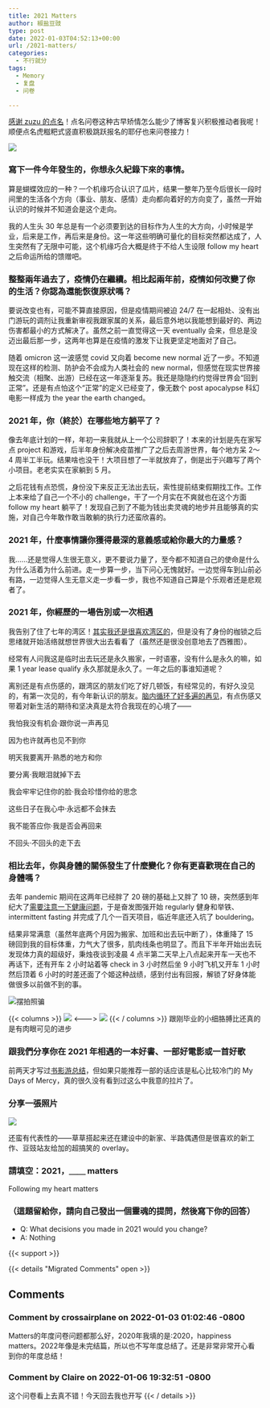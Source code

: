 ```yaml
---
title: 2021 Matters
author: 椒盐豆豉
type: post
date: 2022-01-03T04:52:13+00:00
url: /2021-matters/
categories:
  - 不行就分
tags:
  - Memory
  - 复盘
  - 问卷

---
```

[感谢 zuzu 的点名](https://womenoverseas.com/t/topic/22656)！点名问卷这种古早矫情怎么能少了博客复兴积极推动者我呢！顺便点名虎糍粑式竖直积极跳跃报名的耶仔也来问卷接力！

![](https://cdn.discordapp.com/attachments/876169896055144500/926249611381862410/a046c6da-df72-4323-a760-0fbdbce5349f.png)

### **寫下一件今年發生的，你想永久紀錄下來的事情。**

算是蝴蝶效应的一种？一个机缘巧合认识了瓜片，结果一整年乃至今后很长一段时间里的生活各个方向（事业、朋友、感情）走向都向着好的方向变了，虽然一开始认识的时候并不知道会是这个走向。

我的人生头 30 年总是有一个必须要到达的目标作为人生的大方向，小时候是学业，后来是工作，再后来是身份。这一年这些明确可量化的目标突然都达成了，人生突然有了无限中可能，这个机缘巧合大概是终于不给人生设限 follow my heart 之后命运所给的馈赠吧。

### **整整兩年過去了，疫情仍在繼續。相比起兩年前，疫情如何改變了你的生活？你認為還能恢復原狀嗎？**

要说改变也有，可能不算直接原因，但是疫情期间被迫 24/7 在一起相处、没有出门游玩的调剂让我重新审视我跟家属的关系，最后意外地以我能想到最好的、两边伤害都最小的方式解决了。虽然之前一直觉得这一天 eventually 会来，但总是没迈出最后那一步，这两年也算是在疫情的激发下让我更坚定地面对了自己。

随着 omicron 这一波感觉 covid 又向着 become new normal 近了一步。不知道现在这样的检测、防护会不会成为人类社会的 new normal，但感觉在现实世界接触交流（相聚、出游）已经在这一年逐渐复苏。我还是隐隐约约觉得世界会“回到正常”。还是有点怕这个“正常”的定义已经变了，像无数个 post apocalypse 科幻电影一样成为 the year the earth changed。

### **2021 年，你（終於）在哪些地方躺平了？**

像去年底计划的一样，年初一来我就从上一个公司辞职了！本来的计划是先在家写点 project 和游戏，后半年身份解决疫苗推广了之后去周游世界，每个地方呆 2～4 周半工半玩。结果啥也没干！大项目想了一半就放弃了，倒是出于兴趣写了两个小项目。老老实实在家躺到 5 月。

之后花钱有点恐慌，身份没下来反正无法出去玩，索性提前结束假期找工作。工作上本来给了自己一个不小的 challenge，干了一个月实在不爽就也在这个方面 follow my heart 躺平了！发现自己到了不能为钱出卖灵魂的地步并且能够真的实施，对自己今年敢作敢当敢躺的执行力还蛮欣喜的。

### **2021 年，什麼事情讓你獲得最深的意義感或給你最大的力量感？**

我……还是觉得人生很无意义，更不要说力量了，至今都不知道自己的使命是什么为什么活着为什么前进。走一步算一步，当下问心无愧就好。一边觉得车到山前必有路，一边觉得人生无意义走一步看一步，我也不知道自己算是个乐观者还是悲观者了。

### **2021 年，你經歷的一場告別或一次相遇**

我告别了住了七年的湾区！[其实我还是很喜欢湾区的](../bay-area-living-experience/)，但是没有了身份的枷锁之后思绪就开始活络就想世界很大出去看看了（虽然还是很没创意地去了西雅图）。

经常有人问我这是临时出去玩还是永久搬家，一时语塞，没有什么是永久的嘛，如果 1 year lease qualify 永久那就是永久了。一年之后的事谁知道呢？

离别还是有点伤感的，跟湾区的朋友们吃了好几顿饭，有经常见的，有好久没见的，有第一次见的，有今年新认识的朋友。[脑内循环了好多遍的再见](https://open.spotify.com/track/14AgBbjVYu2l5vWvbb9XVi)，有点伤感又带着对新生活的期待和坚决真是太符合我现在的心境了——

我怕我没有机会‧跟你说一声再见

因为也许就再也见不到你

明天我要离开‧熟悉的地方和你

要分离‧我眼泪就掉下去

我会牢牢记住你的脸‧我会珍惜你给的思念

这些日子在我心中‧永远都不会抹去

我不能答应你‧我是否会再回来

不回头‧不回头的走下去

### **相比去年，你與身體的關係發生了什麼變化？你有更喜歡現在自己的身體嗎？**

去年 pandemic 期间在这两年已经胖了 20 磅的基础上又胖了 10 磅，突然感到年纪大了[需要注意一下健康问题](../lazy-at-home-workout-routine/)，于是奋发图强开始 regularly 健身和举铁、intermittent fasting 并完成了几个一百天项目，临近年底还入坑了 bouldering。

结果非常满意（虽然年底两个月因为搬家、加班和出去玩中断了），体重降了 15 磅回到我的目标体重，力气大了很多，肌肉线条也明显了。而且下半年开始出去玩发现体力真的超级好，秉烛夜谈到凌晨 4 点半第二天早上八点起来开车一天也不再话下，还有开车 2 小时站着等 check in 3 小时然后坐 9 小时飞机又开车 1 小时然后顶着 6 小时的时差还面了个姬这种战绩，感到付出有回报，解锁了好身体能做很多以前做不到的事。

![摆拍照骗](https://s3.nl-ams.scw.cloud/mtfront-blog/2022/01/image-768x1024.jpeg)



{{< columns >}}
![](https://s3.nl-ams.scw.cloud/mtfront-blog/2022/01/image-1-1024x1024.jpeg)
<--->
![](https://media.douchi.space/douchi/media_attachments/files/106/914/836/185/880/721/original/c822b93298a8bef1.jpeg)
{{< / columns >}}
跟刚毕业的小细胳膊比还真的是有肉眼可见的进步

### **跟我們分享你在 2021 年相遇的一本好書、一部好電影或一首好歌**

前两天才写过[书影游总结](../2021-movie-game-book/)，但如果只能推荐一部的话应该是私心比较冷门的 My Days of Mercy，真的很久没有看到过这么中我意的拉片了。

### **分享一張照片**

![](https://s3.nl-ams.scw.cloud/mtfront-blog/2022/01/image-841x1024.png)

还蛮有代表性的——草草搭起来还在建设中的新家、半路偶遇但是很喜欢的新工作、豆豉站友给加的超搞笑的 overlay。

### **請填空：2021，＿＿ matters**

Following my heart matters

### **（這題留給你，請向自己發出一個靈魂的提問，然後寫下你的回答）**

- Q: What decisions you made in 2021 would you change?
- A: Nothing

{{< support >}}

{{< details "Migrated Comments" open >}}
## Comments

### Comment by crossairplane on 2022-01-03 01:02:46 -0800
Matters的年度问卷问题都那么好，2020年我填的是:2020，happiness matters。2022年像是未完结篇，所以也不写年度总结了。还是非常非常开心看到你的年度总结！

### Comment by Claire on 2022-01-06 19:32:51 -0800
这个问卷看上去真不错！今天回去我也开写
{{< / details >}}